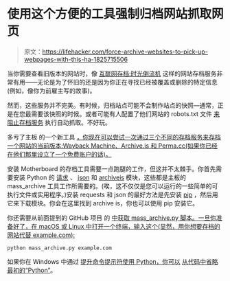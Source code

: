 # 使用这个方便的工具强制归档网站抓取网页

> 原文：<https://lifehacker.com/force-archive-websites-to-pick-up-webpages-with-this-ha-1825715506>

当你需要查看旧版本的网站时，像 [互联网存档:时光倒流机](http://archive.org/web/) 这样的网站存档服务非常有用——无论是为了怀旧的还是因为你正在寻找已经被覆盖或删除的特定信息(例如，像你为前雇主写的故事)。



然而，这些服务并不完美。有时候，归档站点可能不会制作站点的快照—通常，正是在您最需要该快照的时候。或者可能有人配置了他们网站的 robots.txt 文件 [来阻止存档服务](https://splinternews.com/the-internet-archive-trashes-joy-reids-dubious-claim-th-1825506987#_ga=2.52269995.367633666.1525095724-3846207152.1521480874) 执行自动抓取。不好玩。

多亏了主板 的一个新工具 [，你现在可以尝试一次通过三个不同的存档服务来存档一个网站的当前版本:Wayback Machine、Archive.is 和 Perma.cc(如果你已经在他们那里设立了一个免费账户的话)。](https://github.com/motherboardgithub/mass_archive)

安装 Motherboard 的存档工具需要一点跑腿的工作，但这并不太棘手。你首先需要安装 Python 的 [请求](https://code.tutsplus.com/tutorials/using-the-requests-module-in-python--cms-28204) 、 [json](http://developer.rhino3d.com/guides/rhinopython/python-xml-json/) 和 [archiveis](https://github.com/pastpages/archiveis) 模块，这些都是主板的 mass_archive 工具工作所需要的。(唉，这不仅仅是您可以运行的一些简单的可执行文件或实用程序。)安装 requests 和 json 的最好方法是先安装 [pip](https://pip.pypa.io/en/stable/installing/) ，然后用它来下载模块。你会在这里找到 archive is，你也可以使用 pip 安装它。

你还需要从前面提到的 GitHub 项目 的 [中获取 mass_archive.py 脚本。一旦你准备好了，在 macOS 或 Linux 中打开一个终端，输入这个(显然，用你想要存档的网站代替 example.com):](https://github.com/motherboardgithub/mass_archive) 

`python mass_archive.py example.com`

如果你在 Windows 中通过 [提升命令提示符使用 Python，你可以](https://lifehacker.com/the-best-tools-hidden-in-windows-command-line-1553193077) [从代码中省略最初的“Python”](https://en.wikibooks.org/wiki/Python_Programming/Creating_Python_Programs)。